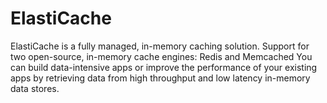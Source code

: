 
# ElastiCache

ElastiCache is a fully managed, in-memory caching solution.
Support for two open-source, in-memory cache engines: Redis and Memcached
You can build data-intensive apps or improve the performance of your existing apps by retrieving data from high throughput and low latency in-memory data stores.